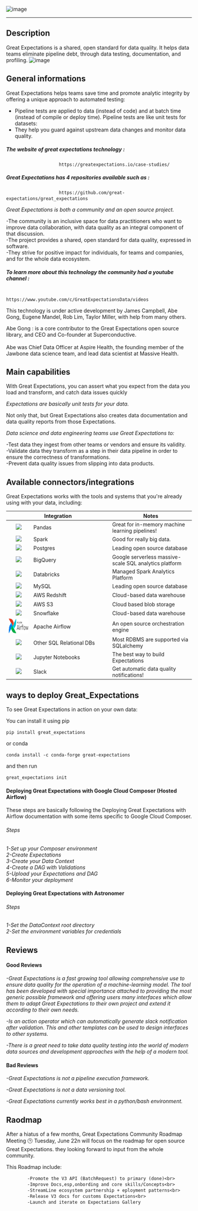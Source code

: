 ![image](https://user-images.githubusercontent.com/98338535/153727108-df667a04-9b26-4dae-878e-356534ffe1b6.png)

_______________________________________________________________________________________________________________________________________________________

## Description

Great Expectations is a shared, open standard for data quality. 
It helps data teams eliminate pipeline debt, through data testing, documentation, and profiling.
![image](https://user-images.githubusercontent.com/98338535/153722159-77cc8e8b-1cc6-49c5-b0c6-fbb356172825.png)


## General informations

Great Expectations helps teams save time and promote analytic integrity by offering a unique approach to automated testing:<br>
- Pipeline tests are applied to data (instead of code) and at batch time (instead of compile or deploy time).
Pipeline tests are like unit tests for datasets: <br>
- They help you guard against upstream data changes and monitor data quality.<br> 

##### The website of great expectations technology : 
                        https://greatexpectations.io/case-studies/  
##### Great Expectations has 4 repositories available such as : 
                        https://github.com/great-expectations/great_expectations 
			
*Great Expectations is both a community and an open source project.*<br>

-The community is an inclusive space for data practitioners who want to improve data collaboration, with data quality as an integral component of that discussion.<br>
-The project provides a shared, open standard for data quality, expressed in software.<br>
-They strive for positive impact for individuals, for teams and companies, and for the whole data ecosystem.<br>

##### To learn more about this technology the community had a youtube channel :
                        https://www.youtube.com/c/GreatExpectationsData/videos 
			
This technology is under active development by James Campbell, Abe Gong, Eugene Mandel, Rob Lim, Taylor Miller, with help from many others.<br>

Abe Gong : is a core contributor to the Great Expectations open source library, and CEO and Co-founder at Superconductive.  
 <br>
Abe was Chief Data Officer at Aspire Health, the founding member of the Jawbone data science team, and lead data scientist at Massive Health.

## Main capabilities

With Great Expectations, you can assert what you expect from the data you load and transform, and catch data issues quickly <br>

*Expectations are basically unit tests for your data.*<br>

Not only that, but Great Expectations also creates data documentation and data quality reports from those Expectations.<br>

*Data science and data engineering teams use Great Expectations to:*<br>

-Test data they ingest from other teams or vendors and ensure its validity. <br>
-Validate data they transform as a step in their data pipeline in order to ensure the correctness of transformations.<br>
-Prevent data quality issues from slipping into data products. 

## Available connectors/integrations

Great Expectations works with the tools and systems that you're already using with your data, including:

<table>
	<thead>
		<tr>
			<th colspan="2">Integration</th>
			<th>Notes</th>
		</tr>
	</thead>
	<tbody>
		<tr><td style="text-align: center; height=40px;"><img height="40" src="https://dev.pandas.io/static/img/pandas.svg" />                                    </td><td style="width: 200px;">Pandas                   </td><td>Great for in-memory machine learning pipelines!</td></tr>
		<tr><td style="text-align: center; height=40px;"><img height="40" src="https://spark.apache.org/images/spark-logo-trademark.png" />                             </td><td style="width: 200px;">Spark                    </td><td>Good for really big data.</td></tr>
		<tr><td style="text-align: center; height=40px;"><img height="40" src="https://wiki.postgresql.org/images/3/30/PostgreSQL_logo.3colors.120x120.png" />          </td><td style="width: 200px;">Postgres                 </td><td>Leading open source database</td></tr>
		<tr><td style="text-align: center; height=40px;"><img height="40" src="https://raw.githubusercontent.com/gist/nelsonauner/be8160f2e576a327bfcde085b334f622/raw/b4ec25dd4d698abdc37e6c1887ec69ddcca1d27d/google_bigquery_logo.svg" /></td><td style="width: 200px;">BigQuery</td><td>Google serverless massive-scale SQL analytics platform</td></tr>
		<tr><td style="text-align: center; height=40px;"><img height="40" src="https://upload.wikimedia.org/wikipedia/commons/6/63/Databricks_Logo.png" /></td><td style="width: 200px;">Databricks</td><td>Managed Spark Analytics Platform</td></tr>
		<tr><td style="text-align: center; height=40px;"><img height="40" src="https://www.mysql.com/common/logos/powered-by-mysql-167x86.png" />                       </td><td style="width: 200px;">MySQL                    </td><td>Leading open source database</td></tr>
		<tr><td style="text-align: center; height=40px;"><img height="40" src="https://www.blazeclan.com/wp-content/uploads/2013/08/Amazon-Redshift-%E2%80%93-11-Key-Points-to-Remember.png" />                 </td><td style="width: 200px;">AWS Redshift             </td><td>Cloud-based data warehouse</td></tr>
		<tr><td style="text-align: center; height=40px;"><img height="40" src="https://braze-marketing-assets.s3.amazonaws.com/images/partner_logos/amazon-s3.png" />   </td><td style="width: 200px;">AWS S3                   </td><td>Cloud based blob storage</td></tr>
		<tr><td style="text-align: center; height=40px;"><img height="40" src="https://www.snowflake.com/wp-content/themes/snowflake/img/snowflake-logo-blue@2x.png" /> </td><td style="width: 200px;">Snowflake                </td><td>Cloud-based data warehouse</td></tr>
		<tr><td style="text-align: center; height=40px;"><img height="40" src="https://raw.githubusercontent.com/apache/airflow/master/docs/apache-airflow/img/logos/wordmark_1.png" /></td><td style="width: 200px;">Apache Airflow           </td><td>An open source orchestration engine</td></tr>
		<tr><td style="text-align: center; height=40px;"><img height="40" src="https://www.sqlalchemy.org/img/sqla_logo.png" />                                         </td><td style="width: 200px;">Other SQL Relational DBs </td><td>Most RDBMS are supported via SQLalchemy</td></tr>
		<tr><td style="text-align: center; height=40px;"><img height="40" src="https://jupyter.org/assets/logos/rectanglelogo-greytext-orangebody-greymoons.svg" />                                             </td><td style="width: 200px;">Jupyter Notebooks        </td><td>The best way to build Expectations</td></tr>
		<tr><td style="text-align: center; height=40px;"><img height="40" src="https://cdn.brandfolder.io/5H442O3W/as/pl546j-7le8zk-5guop3/Slack_RGB.png" />            </td><td style="width: 200px;">Slack                    </td><td> Get automatic data quality notifications!</td></tr>
	</tbody>
</table>


## ways to deploy Great_Expectations
To see Great Expectations in action on your own data:

You can install it using pip
```
pip install great_expectations
```
or conda
```
conda install -c conda-forge great-expectations
```
and then run

```
great_expectations init
```


#### Deploying Great Expectations with Google Cloud Composer (Hosted Airflow)

These steps are basically following the Deploying Great Expectations with Airflow documentation with some items specific to Google Cloud Composer.
###### Steps

*1-Set up your Composer environment*<br>
*2-Create Expectations*<br>
*3-Create your Data Context*<br>
*4-Create a DAG with Validations*<br>
*5-Upload your Expectations and DAG*<br>
*6-Monitor your deployment*<br>
#### Deploying Great Expectations with Astronomer

###### Steps

*1-Set the DataContext root directory*<br>
*2-Set the environment variables for credentials*<br>

## Reviews
#### Good Reviews

*-Great Expectations is a fast growing tool allowing comprehensive use to ensure data quality for the operation of a machine-learning model. The tool has been developed with special importance attached to providing the most generic possible framework and offering users many interfaces which allow them to adapt Great Expectations to their own project and extend it according to their own needs.*

*-Is an action operator which can automatically generate slack notification after validation. This and other templates can be used to design interfaces to other systems.*

*-There is a great need to take data quality testing into the world of modern data sources and development approaches with the help of a modern tool.*

#### Bad Reviews

*-Great Expectations is not a pipeline execution framework.*

*-Great Expectations is not a data versioning tool.*

*-Great Expectations currently works best in a python/bash environment.*

## Raodmap
After a hiatus of a few months, Great Expectations Community Roadmap Meeting 🕒 Tuesday, June 22n will focus on the roadmap for open source Great Expectations. 
they looking forward to input from the whole community. <br> 

This Roadmap include:<br> 

            -Promote the V3 API (BatchRequest) to primary (done)<br> 
            -Improve Docs,esp,onbording and core skills/Concepts<br> 
            -StreamLine ecosystem partnership + eployment patterns<br> 
            -Release V3 docs for customs Expectations<br> 
            -Launch and iterate on Expectations Gallery
